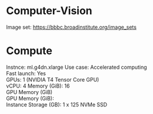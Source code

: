 # Computer-Vision
Image set:
https://bbbc.broadinstitute.org/image_sets

# Compute
Instnce: ml.g4dn.xlarge 
Use case: Accelerated computing    
Fast launch: Yes	
GPUs: 1 (NVIDIA T4 Tensor Core GPU) 	
vCPU: 4	
Memory (GiB): 16	
GPU Memory (GiB)	
GPU Memory (GiB): 	
Instance Storage (GB): 1 x 125 NVMe SSD

